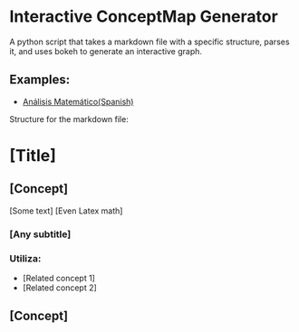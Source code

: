 # Interactive ConceptMap Generator
A python script that takes a markdown file with a specific structure, parses it, and uses bokeh to generate an interactive graph.

## Examples:
- [Análisis Matemático(Spanish)](https://eyon42.github.io/InteractiveConceptMapGenerator/am_map.html)


Structure for the markdown file:
# [Title]
## [Concept]
[Some text]
[Even Latex math]
### [Any subtitle]
### Utiliza:
- [Related concept 1]
- [Related concept 2]
## [Concept]
